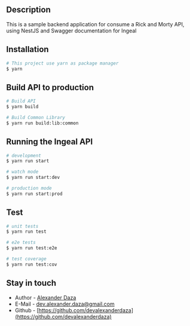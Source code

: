 ## Description

This is a sample backend application for consume a Rick and Morty API, using NestJS and Swagger documentation for Ingeal

## Installation

```bash
# This project use yarn as package manager
$ yarn
```

## Build API to production

```bash
# Build API
$ yarn build

# Build Common Library
$ yarn run build:lib:common
```

## Running the Ingeal API

```bash
# development
$ yarn run start

# watch mode
$ yarn run start:dev

# production mode
$ yarn run start:prod
```

## Test

```bash
# unit tests
$ yarn run test

# e2e tests
$ yarn run test:e2e

# test coverage
$ yarn run test:cov
```

## Stay in touch

- Author - [Alexander Daza](https://www.alexanderdaza.com)
- E-Mail - [dev.alexander.daza@gmail.com](mailto:dev.alexander.daza@gmail.com)
- Github - [https://github.com/devalexanderdaza](https://github.com/devalexanderdaza)
